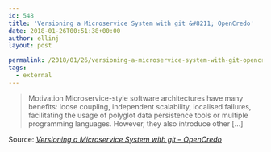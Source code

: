 ```yaml
---
id: 548
title: 'Versioning a Microservice System with git &#8211; OpenCredo'
date: 2018-01-26T00:51:38+00:00
author: ellinj
layout: post

permalink: /2018/01/26/versioning-a-microservice-system-with-git-opencredo/
tags:
  - external
---
```

> Motivation Microservice-style software architectures have many benefits: loose coupling, independent scalability, localised failures, facilitating the usage of polyglot data persistence tools or multiple programming languages. However, they also introduce other […]

Source: _[Versioning a Microservice System with git &#8211; OpenCredo](https://opencredo.com/versioning-a-microservice-system-with-git/)_